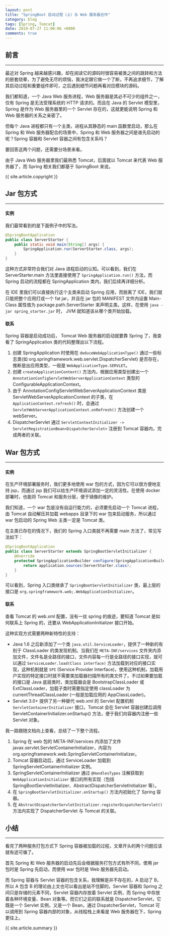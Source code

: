 ```yaml
---
layout: post
title: "SpringBoot 启动过程（上）与 Web 服务器合作"
category: blog
tags: [Spring, Tomcat]
date: 2019-07-27 11:00:06 +0800
comments: true
---
```


## 前言
---
最近对 Spring 越来越感兴趣，却在阅读它的源码时很容易被类之间的跳转和方法的嵌套绕晕，为了避免无尽的烦恼，我决定跟它做一个了断，不再追求细节，了解其启动过程和重要组件即可，之后遇到细节问题再看对应模块的源码。

我们都知道，一个 Java Web 服务进程，Web 服务器是其必不可少的组件之一，仅有 Spring 是无法受理系统的 HTTP 请求的。而且在 Java 的 Servlet 模型里，Spring 是作为 Web 服务器里的一个 Servlet 存在的，这就更能说明 Spring 和 Web 服务器的关系之亲密了。

但每个 Java 进程都只有一个主类，进程从其静态的 main 函数里启动，那么在 Spring 和 Web 服务器配合的场景中，Spring 和 Web 服务器之间是谁先启动的呢？Spring 容器和 Servlet 容器之间有包含关系吗？

要回答这两个问题，还需要分场景来看。

由于 Java Web 服务器里我们最熟悉 Tomcat，后面就以 Tomcat 来代表 Web 服务器了，而 Spring 相关我们都基于 SpringBoot 来说。

{{ site.article.copyright }}

## Jar 包方式
---
#### 实例
我们最常看到的是下面例子中的写法。

```java
@SpringBootApplication
public class ServerStarter {
    public static void main(String[] args) {
        SpringApplication.run(ServerStarter.class, args);
    }
}
```
这种方式非常符合我们对 Java 进程启动的认知。可以看到，我们在 ServerStarter.main 方法里直接使用了 `SpringApplication.run()` 方法，而 Spring 启动的流程都在 SpringApplication 类内，我们后续再详细分析。

在 IDE 里我们可以直接执行这个主类来启动 Spring 应用，而脱离了 IDE，我们就只能把整个应用打成一个 fat jar，并且在 jar 包的 MANIFEST 文件内设置 Main-Class 属性值为 package.path.ServerStarter 来声明主类。这样，在使用 `java -jar spring_starter.jar` 时， JVM 就知道该从哪个类开始加载。

#### 联系
Spring 容器是启动成功后， Tomcat Web 服务器的启动就要靠 Spring 了，我查看了 SpringApplication 类的代码整理出以下流程。

1. 创建 SpringApplication 时使用在 `deduceWebApplicationType()` 通过一些标志类(如 org.springframework.web.servlet.DispatcherServlet) 是否存在，推断是出应用类型，一般是 `WebApplicationType.SERVLET`。
2. 创建 `createApplicationContext()` 方法内，根据应用类型创建出一个 `AnnotationConfigServletWebServerApplicationContext` 类型的 ConfigurableApplicationContext。
3. 由于 AnnotationConfigServletWebServerApplicationContext 类是 ServletWebServerApplicationContext 的子类，在 `ApplicationContext.refresh()` 时，会通过 `ServletWebServerApplicationContext.onRefresh()` 方法创建一个 webServer。
4. DispatcherServlet 通过 `ServletContextInitializer -> ServletRegistrationBean<DispatcherServlet>` 注册到 Tomcat 容器内，完成两者的关联。

## War 包方式
---
#### 实例
在生产环境部署服务时，我们更多地使用 war 包的方式，因为它可以很方便地支持 jsp，而通过 jsp 我们可以给生产环境调试添加一定的灵活性。在使用 docker 部署时，也能将 Tomcat 和服务分层，便于镜像的维护。

我们知道，一个 war 包是没有自运行能力的，必须要先启动一个 Tomcat 进程，由 Tomcat 自动解压并加载 webapps 目录下的 war 包来启动服务，所以通过 war 包启动的 Spring Web 主类一定是 Tomcat 类。

在主类已存在的情况下，我们的 Spring 入口类就不再需要 main 方法了，常见写法如下：

```java
@SpringBootApplication
public class ServerStarter extends SpringBootServletInitializer {
    @Override
    protected SpringApplicationBuilder configure(SpringApplicationBuilder application) {
        return application.sources(ServerStarter.class);
    }
}
```
可以看到，Spring 入口类继承了 `SpringBootServletInitializer` 类，最上层的接口是 `org.springframework.web;.WebApplicationInitializer`。

#### 联系
查看 Tomcat 的 web.xml 配置，没有一丝 spring 的痕迹，要知道 Tomcat 是如何联系上 Spring 的，还要从 WebApplicationInitializer 接口开始。

这种实现方式需要两种新特性的支持：

- Java 1.6 之后新添加了一个类 `java.util.ServiceLoader`，提供了一种新的有别于 ClassLoader 的类发现机制。当我们在 `META-INF/services` 文件夹内添加文件，文件名是全路径的接口，文件内容每一行是全路径的接口实现，就可以通过 `ServiceLoader.load(Class interface)` 方法加载到对应的接口实现，这种机制就是 `SPI` (Service Provider Interface)，使用这种机制，加载用户实现的特定接口时就不需要类加载器扫描所有的类文件了。不过如果要加载的接口是 Java 底层类时，类加载器会是 BootstrapClassLoader 或 ExtClassLoader，加载子类时需要指定使用 classLoader 为 currentThreadClassLoader (一般是加载应用的 AppClassLoader)。
- Servlet 3.0+ 提供了另一种替代 web.xml 的 Servlet 配置机制 `ServletContainerInitializer` 接口，Tomcat 会在 Servlet 容器创建后调用 ServletContainerInitializer.onStartup() 方法，便于我们向容器内注册一些 Servlet 对象。

我一路跟随文档向上查看，总结了一下整个流程。

1. Spring 在 web 包的 META-INF/services 内添加了文件 javax.servlet.ServletContainerInitializer，内容为 org.springframework.web.SpringServletContainerInitializer。
2. Tomcat 容器启动后，通过 ServiceLoader 加载到 SpringServletContainerInitializer 实例。
3. SpringServletContainerInitializer 通过 `@HandlesTypes` 注解获取到 `WebApplicationInitializer` 接口的所有实现（包括 SpringBootServletInitializer、AbstractDispatcherServletInitializer 等）。
4. 在 `SpringBootServletInitializer.onStartup()` 方法内初始化了 Spring 容器。
5. 在 `AbstractDispatcherServletInitializer.registerDispatcherServlet()` 方法内实现了 DispatcherServlet 与 Tomcat 的关联。

## 小结
---
看完了两种服务打包方式下 Spring 容器被加载的过程，文章开头的两个问题应该就有迹可循了。

首先 Spring 和 Web 服务器的启动先后会根据服务打包方式有所不同，使用 jar 包时是 Spring 先启动，而使用 war 包时是 Web 服务器先启动。

而 Spring 容器与 Servlet 容器的包含关系，我理解是并不存在的，A 启动了 B，所以 A 包含 B 的理论由上文也可以看出是站不住脚的。Servlet 容器和 Spring 之间只是存储的元素不同，Servlet 容器内存放着 Servlet 实例，而 Spring 中存放着各种环境变量、Bean 对象等。而它们之前的联系就是 DispatcherServlet，它既是一个 Servlet 实例，又是一个 Bean，通过 DispatcherServlet，Tomcat 可以调用到 Spring 容器内部的对象，从线程栈上来看是 Web 服务器在下，Spring 更往上。

{{ site.article.summary }}

